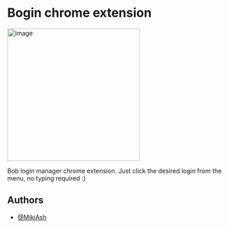 
# Bogin chrome extension
<img width="303" alt="image" src="https://user-images.githubusercontent.com/30017149/162588325-865756b1-fd1f-4930-a758-049476499af2.png">

Bob login manager chrome extension. Just click the desired login from the menu, no typing required :)


## Authors

- [@MikiAsh](https://github.com/MikiAsh/)

